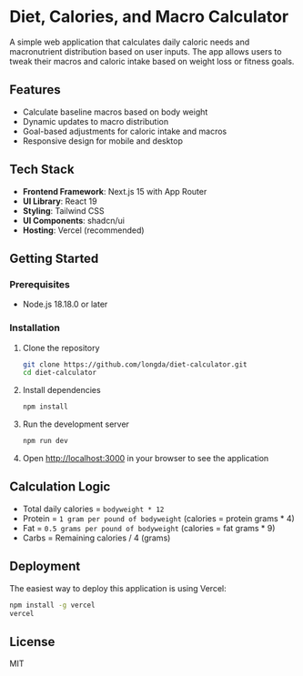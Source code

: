 # Diet, Calories, and Macro Calculator

A simple web application that calculates daily caloric needs and macronutrient distribution based on user inputs. The app allows users to tweak their macros and caloric intake based on weight loss or fitness goals.

## Features

- Calculate baseline macros based on body weight
- Dynamic updates to macro distribution
- Goal-based adjustments for caloric intake and macros
- Responsive design for mobile and desktop

## Tech Stack

- **Frontend Framework**: Next.js 15 with App Router
- **UI Library**: React 19
- **Styling**: Tailwind CSS
- **UI Components**: shadcn/ui
- **Hosting**: Vercel (recommended)

## Getting Started

### Prerequisites

- Node.js 18.18.0 or later

### Installation

1. Clone the repository
   ```bash
   git clone https://github.com/longda/diet-calculator.git
   cd diet-calculator
   ```

2. Install dependencies
   ```bash
   npm install
   ```

3. Run the development server
   ```bash
   npm run dev
   ```

4. Open [http://localhost:3000](http://localhost:3000) in your browser to see the application

## Calculation Logic

- Total daily calories = `bodyweight * 12`
- Protein = `1 gram per pound of bodyweight` (calories = protein grams * 4)
- Fat = `0.5 grams per pound of bodyweight` (calories = fat grams * 9)
- Carbs = Remaining calories / 4 (grams)

## Deployment

The easiest way to deploy this application is using Vercel:

```bash
npm install -g vercel
vercel
```

## License

MIT
